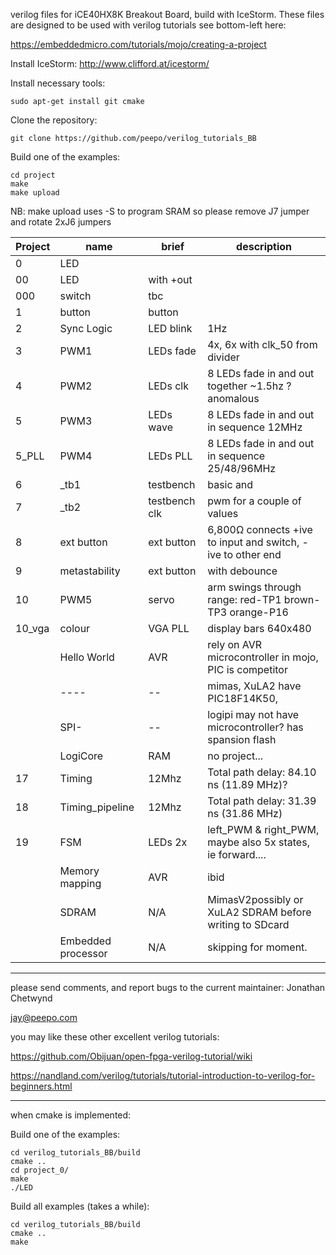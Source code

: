 verilog files for iCE40HX8K Breakout Board, build with IceStorm.
These files are designed to be used with verilog tutorials
see bottom-left here:

https://embeddedmicro.com/tutorials/mojo/creating-a-project

Install IceStorm: http://www.clifford.at/icestorm/

Install necessary tools:

    sudo apt-get install git cmake 

Clone the repository:

    git clone https://github.com/peepo/verilog_tutorials_BB

Build one of the examples:

    cd project
    make
    make upload

NB: make upload uses -S to program SRAM so please remove J7 jumper and rotate 2xJ6 jumpers


|Project|name|brief|description|
|----|----|----|----|
|0|LED|
|00|LED|with +out|
|000|switch|tbc|
|1|button|button|
|2|Sync Logic|LED blink|1Hz|
|3|PWM1|LEDs fade|4x, 6x with clk_50 from divider
|4|PWM2|LEDs clk |8 LEDs fade in and out together ~1.5hz ?anomalous
|5|PWM3|LEDs wave|8 LEDs fade in and out in sequence 12MHz
|5_PLL|PWM4|LEDs PLL|8 LEDs fade in and out in sequence 25/48/96MHz
|6|_tb1|testbench|basic and 
|7|_tb2|testbench clk|pwm for a couple of values
|8|ext button|ext button|6,800Ω connects +ive to input and switch, -ive to other end
|9|metastability|ext button|with debounce
|10|PWM5|servo|arm swings through range: red-TP1 brown-TP3 orange-P16
|10_vga|colour|VGA PLL| display bars 640x480
||Hello World|AVR|rely on AVR microcontroller in mojo, PIC is competitor
||----|--|mimas, XuLA2 have PIC18F14K50, 
||SPI-|--|logipi may not have microcontroller? has spansion flash
||LogiCore|RAM|no project...
|17|Timing|12Mhz|Total path delay: 84.10 ns (11.89 MHz)?
|18|Timing_pipeline|12Mhz|Total path delay: 31.39 ns (31.86 MHz)
|19|FSM |LEDs 2x|left_PWM & right_PWM, maybe also 5x states, ie forward....
||Memory mapping|AVR|ibid
||SDRAM|N/A|MimasV2possibly or XuLA2 SDRAM before writing to SDcard
||Embedded processor|N/A|skipping for moment.

---

please send comments, and report bugs to the current maintainer: Jonathan Chetwynd

jay@peepo.com

you may like these other excellent verilog tutorials:

https://github.com/Obijuan/open-fpga-verilog-tutorial/wiki

https://nandland.com/verilog/tutorials/tutorial-introduction-to-verilog-for-beginners.html

---

when cmake is implemented:

Build one of the examples:

    cd verilog_tutorials_BB/build
    cmake ..
    cd project_0/
    make
    ./LED

Build all examples (takes a while):

    cd verilog_tutorials_BB/build
    cmake ..
    make
